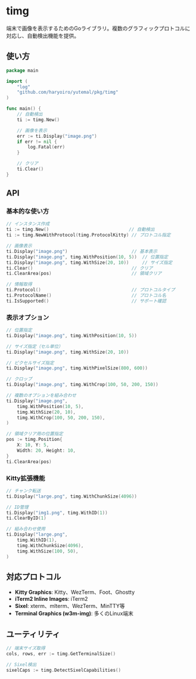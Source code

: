 # timg

端末で画像を表示するためのGoライブラリ。複数のグラフィックプロトコルに対応し、自動検出機能を提供。

## 使い方

```go
package main

import (
    "log"
    "github.com/haryoiro/yutemal/pkg/timg"
)

func main() {
    // 自動検出
    ti := timg.New()

    // 画像を表示
    err := ti.Display("image.png")
    if err != nil {
        log.Fatal(err)
    }

    // クリア
    ti.Clear()
}
```

## API

### 基本的な使い方

```go
// インスタンス作成
ti := timg.New()                              // 自動検出
ti := timg.NewWithProtocol(timg.ProtocolKitty) // プロトコル指定

// 画像表示
ti.Display("image.png")                        // 基本表示
ti.Display("image.png", timg.WithPosition(10, 5))  // 位置指定
ti.Display("image.png", timg.WithSize(20, 10))     // サイズ指定
ti.Clear()                                     // クリア
ti.ClearArea(pos)                              // 領域クリア

// 情報取得
ti.Protocol()                                  // プロトコルタイプ
ti.ProtocolName()                              // プロトコル名
ti.IsSupported()                               // サポート確認
```

### 表示オプション

```go
// 位置指定
ti.Display("image.png", timg.WithPosition(10, 5))

// サイズ指定（セル単位）
ti.Display("image.png", timg.WithSize(20, 10))

// ピクセルサイズ指定
ti.Display("image.png", timg.WithPixelSize(800, 600))

// クロップ
ti.Display("image.png", timg.WithCrop(100, 50, 200, 150))

// 複数のオプションを組み合わせ
ti.Display("image.png",
    timg.WithPosition(10, 5),
    timg.WithSize(20, 10),
    timg.WithCrop(100, 50, 200, 150),
)

// 領域クリア用の位置指定
pos := timg.Position{
    X: 10, Y: 5,
    Width: 20, Height: 10,
}
ti.ClearArea(pos)
```

### Kitty拡張機能

```go
// チャンク転送
ti.Display("large.png", timg.WithChunkSize(4096))

// ID管理
ti.Display("img1.png", timg.WithID(1))
ti.ClearByID(1)

// 組み合わせ使用
ti.Display("large.png",
    timg.WithID(1),
    timg.WithChunkSize(4096),
    timg.WithSize(100, 50),
)
```

## 対応プロトコル

- **Kitty Graphics**: Kitty、WezTerm、Foot、Ghostty
- **iTerm2 Inline Images**: iTerm2
- **Sixel**: xterm、mlterm、WezTerm、MinTTY等
- **Terminal Graphics (w3m-img)**: 多くのLinux端末

## ユーティリティ

```go
// 端末サイズ取得
cols, rows, err := timg.GetTerminalSize()

// Sixel検出
sixelCaps := timg.DetectSixelCapabilities()
```

